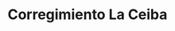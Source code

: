 ---
title: Corregimiento La Ceiba
nombre_comunidad: Corregimiento La Ceiba
municipio: Chalán
departamento: Sucre
descripcion: >-
  Es uno de los corregimientos que hace parte Chalán, en Sucre y se caracteriza
  por la producción de maíz, cacao y cerdos. hay un buen trabajo con jóvenes por
  y existe la Asociación de Mujeres Empoderadas de La Ceiba (AMUCECH), la
  Asociación de productores APROSER (maíz, pan coger) y ASOJUVENTUD (Cacao).

  Habitan 15 familias de reincorporados.


  Tiene Puesto de salud, pero poca cobertura en atención psicosocial. Si
  institución educativa va hasta 7 grado. Tienen trabajo en conjunto con la Casa
  de Memoria El Bonche, para sororidad de mujeres.
num_personas: 510
num_familias: 120
min_distancia_casco_urbano: 8
km_distancia_casco_urbano: 5
vias_acceso: >
  Vía asfaltada, construida en el marco de “obras por impuestos” por la empresa
  DISELEC S.A, actuando como contribuyente, la obra la ejecutó Fiduciaria
  FIDUPREVISORA con la supervisión del Instituto Nacional de Vías.
  https://n9.cl/y7nqf
infraestructura_comunitaria:
  - Parque
  - Instituciones educativas (IE)
  - Salón comunitario
  - Puestos de Salud
notas_infraestructura_comunitaria: IE hasta 7 grado.
liderazgo_comunidad:
  - >-
    Hay un liderazgo fuerte y varias asociaciones y organizaciones con las
    cuales trabajar.
inclusion_diversidad_genero: >-
  Participación activa de jóvenes, mujeres, campesinos. No hay grupos étnicos
  identificados
comentarios_conectividad: Hay acceso a internet, pero deficiente en algunas zonas
punto_SOLE: Caseta comunal
comentarios_punto_SOLE:
  - Caseta comunal requiere de instalación de conexión a internet.
ppales_actividades_economicas_vocacion_productiva:
  - Agricultura
  - Porcicultura
comentarios_ppales_actividades_economicas_vocacion_productiva: Agricultura (Maíz y Cacao).
comunidad_sostenible_uso_suelo: Producción agropecuaria
org_con_proyeccion:
  - Asojuventud
servicios_publicos_comunidades_focalizadas:
  - Acueducto-Chalán
  - Gas-Chalán
  - Energía-Chalán
  - Internet-Chalán
  - Recolección de basuras-Chalán
comunidades_focalizadas_educacion_infraestructura_educativa:
  - Institución educativa
comunidades_focalizadas_practicas_organizativas:
  - ASOJUVENTUD
  - Asociación de Mujeres Empoderadas de La Ceiba
  - Asociación de productores
conectividad_minima: Regular
iniciativas_priorizadas:
  - Apicultura
  - Maíz
org_focalizada:
  - Asociación productores agropecuario La ceiba
riesgo: Medio
otros_programas_USAID:
  - Riqueza Natural
  - Nuestra Tierra Próspera
alianzas_colaboradores:
  - Experiencia Casa de Memoria El Bonche
  - ' para sororidad de mujeres'
  - ' buen uso de parque y cancha en con ART en obras PDET'
  - ' SENA en emprendimiento'
  - colectivo de 25 jóvenes en articulación ICBF
posibilidad_iniciativas_conjuntas_aliados_2:
  - Experiencia Casa de Memoria El Bonche
  - Buen uso de parque y cancha
  - Emprendimiento
  - Colectivo de jóvenes
actividades_ocio:
  - Cineclub-Colibrí
medios_comunicacion_narrativas_locales:
  - El Bonche
  - Hilando Sociedad
num_visitas_realizadas: 41
num_diagnosticos_rurales_participativos_realizados: 1
infraestructura_salud_atencion_psicosocial:
  - Poca cobertura en atención psicosocial
  - Participación conjunta de organizaciones
  - Presencia de la Alcaldía en atención psicosocial a jóvenes
notas_infraestructura_salud_atencion_psicosocial: null
num_visitas_predio: 4
url: /reportes/corregimiento-la-ceiba
layout: comunidad
download_file: /reportes/corregimiento-la-ceiba.pdf

---